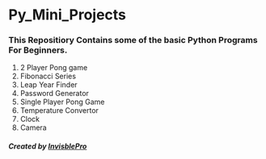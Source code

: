 # Py_Mini_Projects

### This Repositiory Contains some of the basic Python Programs For Beginners.

1. 2 Player Pong game
2. Fibonacci Series
3. Leap Year Finder
4. Password Generator
5. Single Player Pong Game
6. Temperature Convertor
7. Clock
8. Camera


##### Created by [InvisblePro](https://github.com/InvisiblePro)
